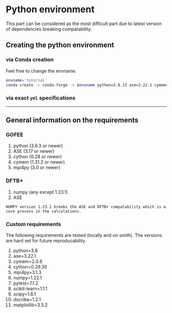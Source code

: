 # Python environment

This part can be considered as the most difficult part due to latest version of dependencies breaking compatability.

## Creating the python environment

### via Conda creation

Feel free to change the envname. 

```bash
envname='tutorial'
conda create -c conda-forge -n $envname python=3.8.13 ase=3.22.1 cymem=2.0.6 cython=0.29.30 mpi4py=3.1.3 numpy=1.22.1 pytest=7.1.2  scikit-learn=1.1.1 scipy=1.8.1 dscribe=1.2.1 matplotlib=3.5.2 
```

### via exact `yml` specifications


<hr>


## General information on the requirements

### GOFEE

1. python (3.6.3 or newer)
2. ASE (3.17 or newer)
3. cython (0.28 or newer)
4. cymem (1.31.2 or newer)
5. mpi4py (3.0 or newer)

### DFTB+ 
1. numpy (any except 1.23.1)
2. ASE

```{warning}
NUMPY version 1.23.1 breaks the ASE and DFTB+ compatability which is a core process in the calculations.
```

### Custom requirements

The following requirements are tested (locally and on smith). The versions are hard set for future reproducability. 

1. python=3.8
2. ase=3.22.1 
3. cymem=2.0.6 
4. cython=0.29.30 
5. mpi4py=3.1.3 
6. numpy=1.22.1 
7. pytest=7.1.2  
8. scikit-learn=1.1.1 
9. scipy=1.8.1 
10. dscribe=1.2.1 
11. matplotlib=3.5.2


